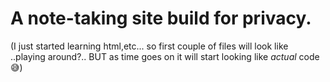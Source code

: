 # A note-taking site build for privacy.
(I just started learning html,etc... so first couple of files will look like ..playing around?.. BUT as time goes on it will start looking like *actual* code 😅)
